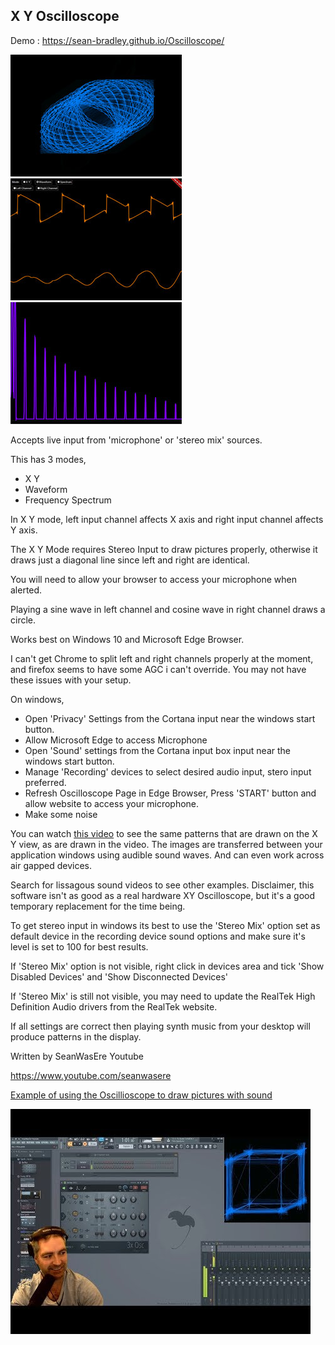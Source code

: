 ## X Y Oscilloscope

Demo : https://sean-bradley.github.io/Oscilloscope/

![X Y](1.jpg)
![Waveform](3.jpg)
![Spectrum](4.jpg)

Accepts live input from 'microphone' or 'stereo mix' sources.

This has 3 modes,
- X Y
- Waveform
- Frequency Spectrum

In X Y mode, left input channel affects X axis and right input channel affects Y axis.

The X Y Mode requires Stereo Input to draw pictures properly, otherwise it draws just a diagonal line since left and right are identical.

You will need to allow your browser to access your microphone when alerted.

Playing a sine wave in left channel and cosine wave in right channel draws a circle.

Works best on Windows 10 and Microsoft Edge Browser. 

I can't get Chrome to split left and right channels properly at the moment, and firefox seems to have some AGC i can't override. You may not have these issues with your setup.

On windows, 
- Open 'Privacy' Settings from the Cortana input near the windows start button.
- Allow Microsoft Edge to access Microphone
- Open 'Sound' settings from the Cortana input box input near the windows start button.
- Manage 'Recording' devices to select desired audio input, stero input preferred.
- Refresh Oscilloscope Page in Edge Browser, Press 'START' button and allow website to access your microphone.
- Make some noise

You can watch [this video](https://www.youtube.com/watch?v=JrOP-RJ5p1I) to see the same patterns that are drawn on the X Y view, as are drawn in the video. The images are transferred between your application windows using audible sound waves. And can even work across air gapped devices. 

Search for lissagous sound videos to see other examples. 
Disclaimer, this software isn't as good as a real hardware XY Oscilloscope, but it's a good temporary replacement for the time being.

To get stereo input in windows its best to use the 'Stereo Mix' option set as default device in the recording device sound options and make sure it's level is set to 100 for best results.

If 'Stereo Mix' option is not visible, right click in devices area and tick 'Show Disabled Devices' and 'Show Disconnected Devices'

If 'Stereo Mix' is still not visible, you may need to update the RealTek High Definition Audio drivers from the RealTek website.

If all settings are correct then playing synth music from your desktop will produce patterns in the display.

Written by SeanWasEre Youtube

https://www.youtube.com/seanwasere


[Example of using the Oscillioscope to draw pictures with sound](https://www.youtube.com/watch?v=JrOP-RJ5p1I)

[![Draw pictures with sound](0.jpg)](https://www.youtube.com/watch?v=JrOP-RJ5p1I) 
